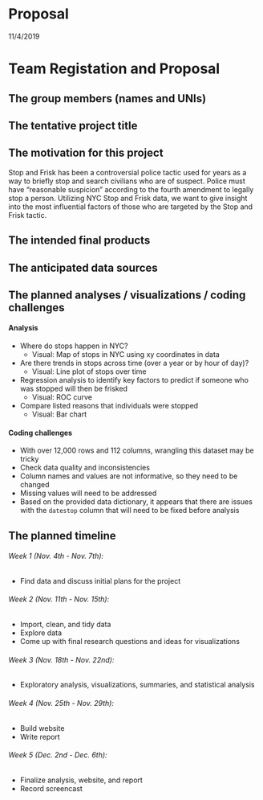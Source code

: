 Proposal
================
11/4/2019

# Team Registation and Proposal

## The group members (names and UNIs)

## The tentative project title

## The motivation for this project

Stop and Frisk has been a controversial police tactic used for years as
a way to briefly stop and search civilians who are of suspect. Police
must have “reasonable suspicion” according to the fourth amendment to
legally stop a person. Utilizing NYC Stop and Frisk data, we want to
give insight into the most influential factors of those who are targeted
by the Stop and Frisk tactic.

## The intended final products

## The anticipated data sources

## The planned analyses / visualizations / coding challenges

#### Analysis

  - Where do stops happen in NYC?
      - Visual: Map of stops in NYC using xy coordinates in data
  - Are there trends in stops across time (over a year or by hour of
    day)?
      - Visual: Line plot of stops over time
  - Regression analysis to identify key factors to predict if someone
    who was stopped will then be frisked
      - Visual: ROC curve
  - Compare listed reasons that individuals were stopped
      - Visual: Bar chart

#### Coding challenges

  - With over 12,000 rows and 112 columns, wrangling this dataset may be
    tricky
  - Check data quality and inconsistencies
  - Column names and values are not informative, so they need to be
    changed
  - Missing values will need to be addressed
  - Based on the provided data dictionary, it appears that there are
    issues with the `datestop` column that will need to be fixed before
    analysis

## The planned timeline

###### Week 1 (Nov. 4th - Nov. 7th):

  - Find data and discuss initial plans for the project

###### Week 2 (Nov. 11th - Nov. 15th):

  - Import, clean, and tidy data
  - Explore data
  - Come up with final research questions and ideas for visualizations

###### Week 3 (Nov. 18th - Nov. 22nd):

  - Exploratory analysis, visualizations, summaries, and statistical
    analysis

###### Week 4 (Nov. 25th - Nov. 29th):

  - Build website
  - Write report

###### Week 5 (Dec. 2nd - Dec. 6th):

  - Finalize analysis, website, and report
  - Record screencast
